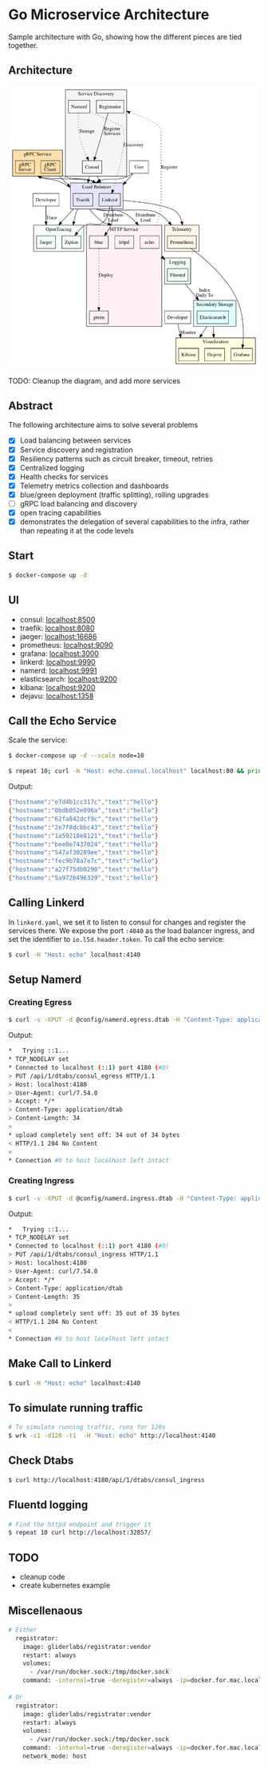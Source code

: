 # Go Microservice Architecture

Sample architecture with Go, showing how the different pieces are tied together.

## Architecture

![architecture](assets/architecture.png)

TODO: Cleanup the diagram, and add more services


## Abstract

The following architecture aims to solve several problems

- [x] Load balancing between services
- [x] Service discovery and registration
- [x] Resiliency patterns such as circuit breaker, timeout, retries
- [x] Centralized logging
- [x] Health checks for services
- [x] Telemetry metrics collection and dashboards
- [x] blue/green deployment (traffic splitting), rolling upgrades
- [ ] gRPC load balancing and discovery
- [x] open tracing capabilities
- [x] demonstrates the delegation of several capabilities to the infra, rather than repeating it at the code levels

## Start

```bash
$ docker-compose up -d
```

## UI

- consul: [localhost:8500](http://localhost:8500)
- traefik: [localhost:8080](http://localhost:8080)
- jaeger: [localhost:16686](http://localhost:16686)
- prometheus: [localhost:9090](http://localhost:9090)
- grafana: [localhost:3000](http://localhost:3000)
- linkerd: [localhost:9990](http://localhost:9990)
- namerd: [localhost:9991](http://localhost:9991)
- elasticsearch: [localhost:9200](http://localhost:9200)
- kibana: [localhost:9200](http://localhost:5601)
- dejavu: [localhost:1358](http://localhost:1358)

## Call the Echo Service

Scale the service:

```bash
$ docker-compose up -d --scale node=10
```

```bash
$ repeat 10; curl -H "Host: echo.consul.localhost" localhost:80 && printf "\n";
```

Output:

```bash
{"hostname":"e7d4b1cc317c","text":"hello"}
{"hostname":"0bdb052e096a","text":"hello"}
{"hostname":"62fa842dcf9c","text":"hello"}
{"hostname":"2e7f8dcbbc43","text":"hello"}
{"hostname":"1a59218e8121","text":"hello"}
{"hostname":"bee0e7437024","text":"hello"}
{"hostname":"547af30289ee","text":"hello"}
{"hostname":"fec9b78a7e7c","text":"hello"}
{"hostname":"a27f75db0290","text":"hello"}
{"hostname":"5a9726496329","text":"hello"}
```

## Calling Linkerd

In `linkerd.yaml`, we set it to listen to consul for changes and register the services there. We expose the port `:4040` as the load balancer ingress, and set the identifier to `io.l5d.header.token`. To call the echo service:

```bash
$ curl -H "Host: echo" localhost:4140
```

## Setup Namerd

### Creating Egress

```bash
$ curl -v -XPUT -d @config/namerd.egress.dtab -H "Content-Type: application/dtab" http://localhost:4180/api/1/dtabs/consul_egress
```

Output:

```bash
*   Trying ::1...
* TCP_NODELAY set
* Connected to localhost (::1) port 4180 (#0)
> PUT /api/1/dtabs/consul_egress HTTP/1.1
> Host: localhost:4180
> User-Agent: curl/7.54.0
> Accept: */*
> Content-Type: application/dtab
> Content-Length: 34
>
* upload completely sent off: 34 out of 34 bytes
< HTTP/1.1 204 No Content
<
* Connection #0 to host localhost left intact
```


### Creating Ingress

```bash
$ curl -v -XPUT -d @config/namerd.ingress.dtab -H "Content-Type: application/dtab" http://localhost:4180/api/1/dtabs/consul_ingress
```

Output:

```bash
*   Trying ::1...
* TCP_NODELAY set
* Connected to localhost (::1) port 4180 (#0)
> PUT /api/1/dtabs/consul_ingress HTTP/1.1
> Host: localhost:4180
> User-Agent: curl/7.54.0
> Accept: */*
> Content-Type: application/dtab
> Content-Length: 35
>
* upload completely sent off: 35 out of 35 bytes
< HTTP/1.1 204 No Content
<
* Connection #0 to host localhost left intact
```

## Make Call to Linkerd

```bash
$ curl -H "Host: echo" localhost:4140
```

## To simulate running traffic

```bash
# To simulate running traffic, runs for 120s
$ wrk -c1 -d120 -t1  -H "Host: echo" http://localhost:4140
```

## Check Dtabs

```bash
$ curl http://localhost:4180/api/1/dtabs/consul_ingress
```
<!--
This code shows how to distribute traffic in linkerd, particularly useful for blue/green deployment. One-tenth of the traffic will be sent to api2 and the rest to api1. api2 is the newer version that needs to be released.

/svc      => /#/io.l5d.linker_to_consul/.local;
/svc/api1 => 1 * /#/io.l5d.linker_to_consul/.local/api2 & 9 * /#/io.l5d.linker_to_consul/.local/api1;
If you make the call to api1 ten times, you should get one call to the api2 and nine calls to the api2. api1 returns the text hello while api2 the text world.

# Making a single call
$ curl -H "Host: api1" localhost:4140

# Making twenty calls
$ for i in {1..20}; do curl -H "Host: api1" localhost:4140; echo ""; done
Let's simulate a running traffic, and make dynamic configuration to change the routing.

# To simulate running traffic, runs for 120s
$ wrk -c1 -d120 -t1  -H "Host: api1" http://localhost:4140
While the traffic is running, make a request to split the traffic by half.

# Shift to 50:50, half old api, half new api traffic
$ curl -v -X PUT -d @namerd50.dtab -H "Content-Type: application/dtab" http://localhost:4180/api/1/dtabs/linker_to_consul

# Shift 100% to new api
$ curl -v -X PUT -d @namerd100.dtab -H "Content-Type: application/dtab" http://localhost:4180/api/1/dtabs/linker_to_consul
If the new api is down, linkerd/namerd will hold a cache of the previous running service and will automatically revert back.

# Kill new api
$ docker-compose stop api2-->

## Fluentd logging

```bash
# Find the httpd endpoint and trigger it
$ repeat 10 curl http://localhost:32857/
```

## TODO

- cleanup code
- create kubernetes example

## Miscellenaous

```bash
# Either
  registrator:
    image: gliderlabs/registrator:vendor
    restart: always
    volumes:
      - /var/run/docker.sock:/tmp/docker.sock
    command: -internal=true -deregister=always -ip=docker.for.mac.localhost -cleanup -tags=registrator consul://consul:8500

# Or
  registrator:
    image: gliderlabs/registrator:vendor
    restart: always
    volumes:
      - /var/run/docker.sock:/tmp/docker.sock
    command: -internal=true -deregister=always -ip=docker.for.mac.localhost -cleanup -tags=registrator consul:8500
    network_mode: host
```